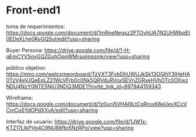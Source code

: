 # Front-end1

toma de requerimientos: https://docs.google.com/document/d/1mRneNegsz2PTOvhUA7N2UHWbpEt0EDeXLhe0RyGQ5uI/edit?usp=sharing

Buyer Persona: https://drive.google.com/file/d/1-H-qEmCYVSoyGQZGuhOpqWMrsuimpsmk/view?usp=sharing

 público objetivo: https://miro.com/welcomeonboard/TzVXT3FvbDhUWUJkSk13OGlhY3lHeHA0TzV4eVJQeEpLZ21WcVFrb0c0Nk5QRVduRVoxSEVnZGRxeHVhOTc0OXwzNDU4NzY0NTE5NjU3NDQ3MDE1?invite_link_id=897944159343
 
 Wireframe: https://docs.google.com/document/d/1z0unj5VHAI9LtCgRroxK6eUevXCcVCmCuSYdOPdXXvA/edit?usp=sharing
 
 Interfaz de usuario: https://drive.google.com/file/d/1JW1x-KTZ17LIkPVg4C9NU88fto5NzRPo/view?usp=sharing
